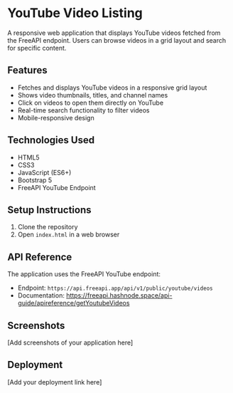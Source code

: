 # YouTube Video Listing

A responsive web application that displays YouTube videos fetched from the FreeAPI endpoint. Users can browse videos in a grid layout and search for specific content.

## Features

- Fetches and displays YouTube videos in a responsive grid layout
- Shows video thumbnails, titles, and channel names
- Click on videos to open them directly on YouTube
- Real-time search functionality to filter videos
- Mobile-responsive design

## Technologies Used

- HTML5
- CSS3
- JavaScript (ES6+)
- Bootstrap 5
- FreeAPI YouTube Endpoint

## Setup Instructions

1. Clone the repository
2. Open `index.html` in a web browser

## API Reference

The application uses the FreeAPI YouTube endpoint:
- Endpoint: `https://api.freeapi.app/api/v1/public/youtube/videos`
- Documentation: https://freeapi.hashnode.space/api-guide/apireference/getYoutubeVideos

## Screenshots

[Add screenshots of your application here]

## Deployment

[Add your deployment link here]